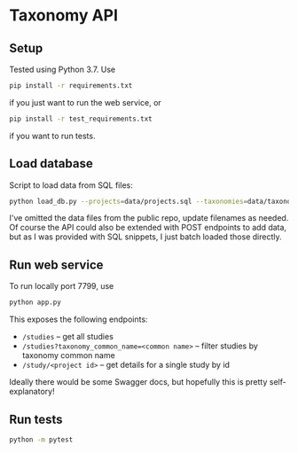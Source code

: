 # Taxonomy API

## Setup
Tested using Python 3.7.  Use
```bash
pip install -r requirements.txt
```
if you just want to run the web service, or
```bash
pip install -r test_requirements.txt
```
if you want to run tests.

## Load database

Script to load data from SQL files:
```bash
python load_db.py --projects=data/projects.sql --taxonomies=data/taxonomies.sql
```

I've omitted the data files from the public repo, update filenames as needed.
Of course the API could also be extended with POST endpoints to add data,
but as I was provided with SQL snippets, I just batch loaded those directly.

## Run web service

To run locally port 7799, use
```bash
python app.py
```

This exposes the following endpoints:
* `/studies` – get all studies
* `/studies?taxonomy_common_name=<common name>` – filter studies by taxonomy common name
* `/study/<project id>` – get details for a single study by id

Ideally there would be some Swagger docs, but hopefully this is pretty self-explanatory!

## Run tests

```bash
python -m pytest
```
